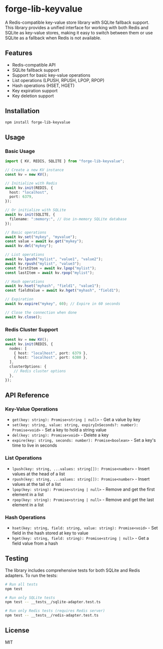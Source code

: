 # forge-lib-keyvalue

A Redis-compatible key-value store library with SQLite fallback support. This library provides a unified interface for working with both Redis and SQLite as key-value stores, making it easy to switch between them or use SQLite as a fallback when Redis is not available.

## Features

- Redis-compatible API
- SQLite fallback support
- Support for basic key-value operations
- List operations (LPUSH, RPUSH, LPOP, RPOP)
- Hash operations (HSET, HGET)
- Key expiration support
- Key deletion support

## Installation

```bash
npm install forge-lib-keyvalue
```

## Usage

### Basic Usage

```typescript
import { KV, REDIS, SQLITE } from "forge-lib-keyvalue";

// Create a new KV instance
const kv = new KV();

// Initialize with Redis
await kv.init(REDIS, {
  host: "localhost",
  port: 6379,
});

// Or initialize with SQLite
await kv.init(SQLITE, {
  filename: ":memory:", // Use in-memory SQLite database
});

// Basic operations
await kv.set("mykey", "myvalue");
const value = await kv.get("mykey");
await kv.del("mykey");

// List operations
await kv.lpush("mylist", "value1", "value2");
await kv.rpush("mylist", "value3");
const firstItem = await kv.lpop("mylist");
const lastItem = await kv.rpop("mylist");

// Hash operations
await kv.hset("myhash", "field1", "value1");
const fieldValue = await kv.hget("myhash", "field1");

// Expiration
await kv.expire("mykey", 60); // Expire in 60 seconds

// Close the connection when done
await kv.close();
```

### Redis Cluster Support

```typescript
const kv = new KV();
await kv.init(REDIS, {
  nodes: [
    { host: "localhost", port: 6379 },
    { host: "localhost", port: 6380 },
  ],
  clusterOptions: {
    // Redis cluster options
  },
});
```

## API Reference

### Key-Value Operations

- `get(key: string): Promise<string | null>` - Get a value by key
- `set(key: string, value: string, expiryInSeconds?: number): Promise<void>` - Set a key to hold a string value
- `del(key: string): Promise<void>` - Delete a key
- `expire(key: string, seconds: number): Promise<boolean>` - Set a key's time to live in seconds

### List Operations

- `lpush(key: string, ...values: string[]): Promise<number>` - Insert values at the head of a list
- `rpush(key: string, ...values: string[]): Promise<number>` - Insert values at the tail of a list
- `lpop(key: string): Promise<string | null>` - Remove and get the first element in a list
- `rpop(key: string): Promise<string | null>` - Remove and get the last element in a list

### Hash Operations

- `hset(key: string, field: string, value: string): Promise<void>` - Set field in the hash stored at key to value
- `hget(key: string, field: string): Promise<string | null>` - Get a field value from a hash

## Testing

The library includes comprehensive tests for both SQLite and Redis adapters. To run the tests:

```bash
# Run all tests
npm test

# Run only SQLite tests
npm test -- __tests__/sqlite-adapter.test.ts

# Run only Redis tests (requires Redis server)
npm test -- __tests__/redis-adapter.test.ts
```

## License

MIT
